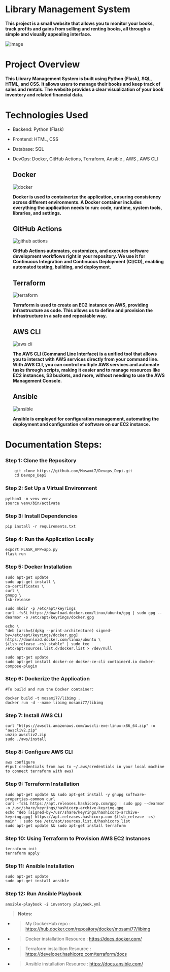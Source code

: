 # Library Management System
**This project is a small website that allows you to monitor your books, track profits and gains from selling and renting books, all through a simple and visually appealing interface.**

![image](https://github.com/user-attachments/assets/c3e3175b-3b2d-444f-aeb1-3554468180e3)

# Project Overview
**This Library Management System is built using Python (Flask), SQL, HTML, and CSS. It allows users to manage their books and keep track of sales and rentals. The website provides a clear visualization of your book inventory and related financial data.**

# Technologies Used
- Backend: Python (Flask)
- Frontend: HTML, CSS
- Database: SQL
- DevOps: Docker, GitHub Actions, Terraform, Ansible , AWS , AWS CLI

	## Docker
	![docker](https://github.com/user-attachments/assets/0141109b-92b2-4a5e-bf2a-e6e72cc140b9)

	**Docker is used to containerize the application, ensuring consistency across different environments. A Docker container includes everything the application needs to run: code, runtime, system tools, libraries, and settings.**

	## GitHub Actions
	![github actions](https://github.com/user-attachments/assets/78ad420c-2079-40d4-8e23-e947b2f3d030)

	**GitHub Actions automates, customizes, and executes software development workflows right in your repository. We use it for Continuous Integration and Continuous Deployment (CI/CD), enabling automated testing, building, and deployment.**

	## Terraform
	![terraform](https://github.com/user-attachments/assets/cd4c8ad7-0408-4b70-a4d6-2ec74c6531b9)

	**Terraform is used to create an EC2 instance on AWS, providing infrastructure as code. This allows us to define and provision the infrastructure in a safe and repeatable way.**
	
	## AWS CLI
	![aws cli](https://github.com/user-attachments/assets/aac46b76-4237-4eb6-9f32-8bb40d76b5a0)

	**The AWS CLI (Command Line Interface) is a unified tool that allows you to interact with AWS services directly from your command line. With AWS CLI, you can control multiple AWS services and automate tasks through scripts, making it 	easier and to manage resources like EC2 instances, S3 buckets, and more, without needing to use the AWS Management Console.**
	
	## Ansible
	![ansible](https://github.com/user-attachments/assets/c801ff06-8cec-4103-8cb6-189a7a5ddb46)

	**Ansible is employed for configuration management, automating the deployment and configuration of software on our EC2 instance.**

# Documentation Steps:
 ### Step 1: Clone the Repository
		git clone https://github.com/Mosami7/Devops_Depi.git
		cd Devops_Depi

 ### Step 2: Set Up a Virtual Environment
	python3 -m venv venv
	source venv/bin/activate

 ### Step 3: Install Dependencies
	pip install -r requirements.txt

 ### Step 4: Run the Application Locally
	export FLASK_APP=app.py
	flask run

 ### Step 5: Docker Installation
	sudo apt-get update
	sudo apt-get install \
    ca-certificates \
    curl \
    gnupg \
    lsb-release

	sudo mkdir -p /etc/apt/keyrings
	curl -fsSL https://download.docker.com/linux/ubuntu/gpg | sudo gpg --dearmor -o /etc/apt/keyrings/docker.gpg

	echo \
  	"deb [arch=$(dpkg --print-architecture) signed-by=/etc/apt/keyrings/docker.gpg] https://download.docker.com/linux/ubuntu \
  	$(lsb_release -cs) stable" | sudo tee /etc/apt/sources.list.d/docker.list > /dev/null

	sudo apt-get update
	sudo apt-get install docker-ce docker-ce-cli containerd.io docker-compose-plugin

 ### Step 6: Dockerize the Application
	#To build and run the Docker container:

	docker build -t mosami77/libimg .
	docker run -d --name libimg mosami77/libimg

 ### Step 7: Install AWS CLI
	curl "https://awscli.amazonaws.com/awscli-exe-linux-x86_64.zip" -o "awscliv2.zip"
	unzip awscliv2.zip
	sudo ./aws/install

 ### Step 8: Configure AWS CLI
	aws configure
	#(put credentials from aws to ~/.aws/credentials in your local machine to connect terraform with aws)

 ### Step 9: Terraform Installation
	sudo apt-get update && sudo apt-get install -y gnupg software-properties-common curl
	curl -fsSL https://apt.releases.hashicorp.com/gpg | sudo gpg --dearmor -o /usr/share/keyrings/hashicorp-archive-keyring.gpg
	echo "deb [signed-by=/usr/share/keyrings/hashicorp-archive-keyring.gpg] https://apt.releases.hashicorp.com $(lsb_release -cs) main" | sudo tee /etc/apt/sources.list.d/hashicorp.list
	sudo apt-get update && sudo apt-get install terraform

 ### Step 10: Using Terraform to Provision AWS EC2 Instances
	terraform init
	terraform apply

 ### Step 11: Ansible Installation
	sudo apt-get update
	sudo apt-get install ansible

 ### Step 12: Run Ansible Playbook
	ansible-playbook -i inventory playbook.yml

 > **Notes:**
 - > My DockerHub repo : https://hub.docker.com/repository/docker/mosami77/libimg
 - > Docker installation Resource : https://docs.docker.com/
 - > Terraform installtion Resource : https://developer.hashicorp.com/terraform/docs
 - > Ansible installation Resource : https://docs.ansible.com/
